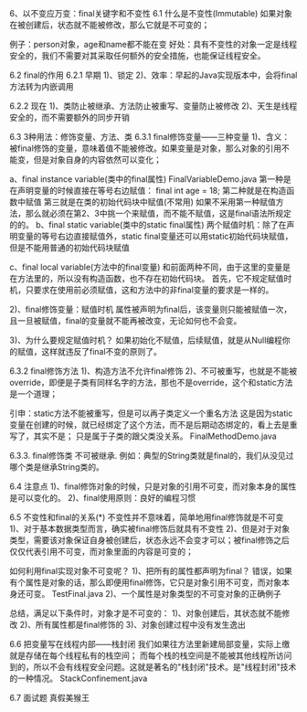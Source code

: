 6、以不变应万变：final关键字和不变性
6.1 什么是不变性(Immutable)
如果对象在被创建后，状态就不能被修改，那么它就是不可变的；

例子：person对象，age和name都不能在变
好处：具有不变性的对象一定是线程安全的，我们不需要对其采取任何额外的安全措施，也能保证线程安全。

6.2 final的作用
6.2.1 早期
1)、锁定
2)、效率：早起的Java实现版本中，会将final方法转为内嵌调用

6.2.2 现在
1)、类防止被继承、方法防止被重写、变量防止被修改
2)、天生是线程安全的，而不需要额外的同步开销

6.3 3种用法：修饰变量、方法、类
6.3.1 final修饰变量——三种变量
1)、含义：被final修饰的变量，意味着值不能被修改。如果变量是对象，那么对象的引用不能变，但是对象自身的内容依然可以变化；

a、final instance variable(类中的final属性) FinalVariableDemo.java
 第一种是在声明变量的时候直接在等号右边赋值： final int age = 18;
 第二种就是在构造函数中赋值
 第三就是在类的初始代码块中赋值(不常用)
如果不采用第一种赋值方法，那么就必须在第2、3中挑一个来赋值，而不能不赋值，这是final语法所规定的的。
b、final static variable(类中的static final属性)
 两个赋值时机：除了在声明变量的等号右边直接赋值外，static final变量还可以用static初始代码块赋值，
 但是不能用普通的初始代码块赋值

c、final local variable(方法中的final变量)
 和前面两种不同，由于这里的变量是在方法里的，所以没有构造函数，也不存在初始代码块。
 首先，它不规定赋值时机，只要求在使用前必须赋值，这和方法中的非final变量的要求是一样的。

2)、final修饰变量：赋值时机
属性被声明为final后，该变量则只能被赋值一次，且一旦被赋值，final的变量就不能再被改变，无论如何也不会变。

3)、为什么要规定赋值时机？
如果初始化不赋值，后续赋值，就是从Null编程你的赋值，这样就违反了final不变的原则了。

6.3.2 final修饰方法
1)、构造方法不允许final修饰
2)、不可被重写，也就是不能被override，即便是子类有同样名字的方法，那也不是override，这个和static方法是一个道理；

引申：static方法不能被重写，但是可以再子类定义一个重名方法
这是因为static变量在创建的时候，就已经绑定了这个方法，而不是后期动态绑定的，看上去是重写了，其实不是；
只是属于子类的跟父类没关系。
FinalMethodDemo.java

6.3.3. final修饰类
不可被继承.
例如：典型的String类就是final的，我们从没见过哪个类是继承String类的。

6.4 注意点
1)、final修饰对象的时候，只是对象的引用不可变，而对象本身的属性是可以变化的。
2)、final使用原则：良好的编程习惯

6.5 不变性和final的关系(*)
不变性并不意味着，简单地用final修饰就是不可变
 1)、对于基本数据类型而言，确实被final修饰后就具有不变性
 2)、但是对于对象类型，需要该对象保证自身被创建后，状态永远不会变才可以；被final修饰之后仅仅代表引用不可变，而对象里面的内容是可变的；

如何利用final实现对象不可变呢？
 1)、把所有的属性都声明为final？
  错误，如果有个属性是对象的话，那么即便用final修饰，它只是对象引用不可变，而对象本身还可变。
  TestFinal.java
 2)、一个属性是对象类型的不可变对象的正确例子
 
总结，满足以下条件时，对象才是不可变的：
1)、对象创建后，其状态就不能修改
2)、所有属性都是final修饰的
3)、对象创建过程中没有发生逸出

6.6 把变量写在线程内部——栈封闭
我们如果往方法里新建局部变量，实际上缴就是存储在每个线程私有的栈空间；
而每个栈的栈空间是不能被其他线程所访问到的，所以不会有线程安全问题。这就是著名的"栈封闭"技术。是"线程封闭"技术的一种情况。
StackConfinement.java

6.7 面试题
真假美猴王